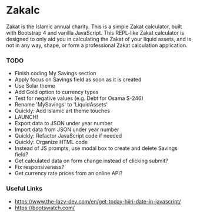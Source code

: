 # Zakalc
Zakat is the Islamic annual charity. This is a simple Zakat  calculator, built with Bootstrap 4 and vanilla JavaScript. This REPL-like Zakat calculator is designed to only aid you in calculating the Zakat of your liquid assets, and is not in any way, shape, or form a professional Zakat calculation application.

### TODO
- Finish coding My Savings section
- Apply focus on Savings field as soon as it is created
- Use Solar theme
- Add Gold option to currency types
- Test for negative values (e.g. Debt for Osama $-246)
- Rename 'MySavings' to 'LiquidAssets'
- Quickly: Add Islamic art theme touches
- LAUNCH!
- Export data to JSON under year number
- Import data from JSON under year number
- Quickly: Refactor JavaScript code if needed
- Quickly: Organize HTML code
- Instead of JS prompts, use modal box to create and delete Savings field?
- Get calculated data on form change instead of clicking submit?
- Fix responsiveness?
- Get currency rate prices from an online API?

### Useful Links
- https://www.the-lazy-dev.com/en/get-today-hijri-date-in-javascript/
- https://bootswatch.com/
